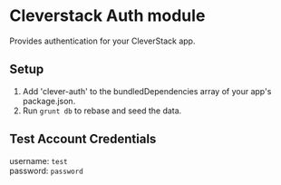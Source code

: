 # Cleverstack Auth module
Provides authentication for your CleverStack app.

## Setup
1. Add 'clever-auth' to the bundledDependencies array of your app's package.json.
2. Run `grunt db` to rebase and seed the data.

## Test Account Credentials


username: `test` <br>
password: `password`
